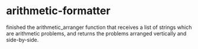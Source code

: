 # arithmetic-formatter

finished the arithmetic_arranger function that receives a list of strings which are arithmetic problems, and returns the problems arranged vertically and side-by-side.
